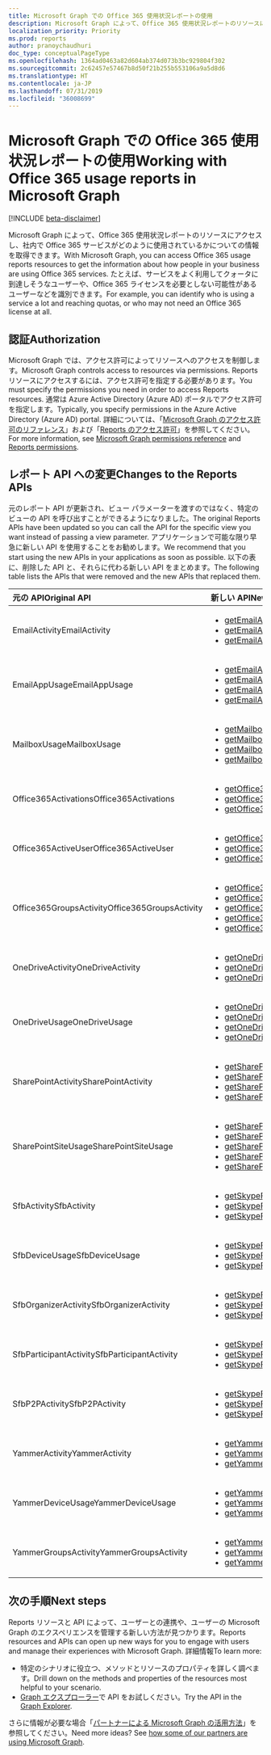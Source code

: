 ```yaml
---
title: Microsoft Graph での Office 365 使用状況レポートの使用
description: Microsoft Graph によって、Office 365 使用状況レポートのリソースにアクセスし、社内で Office 365 サービスがどのように使用されているかについての情報を取得できます。 たとえば、サービスをよく利用してクォータに到達しそうなユーザーや、Office 365 ライセンスを必要としない可能性があるユーザーなどを識別できます。
localization_priority: Priority
ms.prod: reports
author: pranoychaudhuri
doc_type: conceptualPageType
ms.openlocfilehash: 1364ad0463a82d604ab374d073b3bc929804f302
ms.sourcegitcommit: 2c62457e57467b8d50f21b255b553106a9a5d8d6
ms.translationtype: HT
ms.contentlocale: ja-JP
ms.lasthandoff: 07/31/2019
ms.locfileid: "36008699"
---
```

# <a name="working-with-office-365-usage-reports-in-microsoft-graph"></a><span data-ttu-id="009fb-104">Microsoft Graph での Office 365 使用状況レポートの使用</span><span class="sxs-lookup"><span data-stu-id="009fb-104">Working with Office 365 usage reports in Microsoft Graph</span></span>

[!INCLUDE [beta-disclaimer](../../includes/beta-disclaimer.md)]

<span data-ttu-id="009fb-105">Microsoft Graph によって、Office 365 使用状況レポートのリソースにアクセスし、社内で Office 365 サービスがどのように使用されているかについての情報を取得できます。</span><span class="sxs-lookup"><span data-stu-id="009fb-105">With Microsoft Graph, you can access Office 365 usage reports resources to get the information about how people in your business are using Office 365 services.</span></span> <span data-ttu-id="009fb-106">たとえば、サービスをよく利用してクォータに到達しそうなユーザーや、Office 365 ライセンスを必要としない可能性があるユーザーなどを識別できます。</span><span class="sxs-lookup"><span data-stu-id="009fb-106">For example, you can identify who is using a service a lot and reaching quotas, or who may not need an Office 365 license at all.</span></span>

## <a name="authorization"></a><span data-ttu-id="009fb-107">認証</span><span class="sxs-lookup"><span data-stu-id="009fb-107">Authorization</span></span>

<span data-ttu-id="009fb-108">Microsoft Graph では、アクセス許可によってリソースへのアクセスを制御します。</span><span class="sxs-lookup"><span data-stu-id="009fb-108">Microsoft Graph controls access to resources via permissions.</span></span> <span data-ttu-id="009fb-109">Reports リソースにアクセスするには、アクセス許可を指定する必要があります。</span><span class="sxs-lookup"><span data-stu-id="009fb-109">You must specify the permissions you need in order to access Reports resources.</span></span> <span data-ttu-id="009fb-110">通常は Azure Active Directory (Azure AD) ポータルでアクセス許可を指定します。</span><span class="sxs-lookup"><span data-stu-id="009fb-110">Typically, you specify permissions in the Azure Active Directory (Azure AD) portal.</span></span> <span data-ttu-id="009fb-111">詳細については、「[Microsoft Graph のアクセス許可のリファレンス](/graph/permissions-reference)」および「[Reports のアクセス許可](/graph/permissions-reference#reports-permissions)」を参照してください。</span><span class="sxs-lookup"><span data-stu-id="009fb-111">For more information, see [Microsoft Graph permissions reference](/graph/permissions-reference) and [Reports permissions](/graph/permissions-reference#reports-permissions).</span></span>

## <a name="changes-to-the-reports-apis"></a><span data-ttu-id="009fb-112">レポート API への変更</span><span class="sxs-lookup"><span data-stu-id="009fb-112">Changes to the Reports APIs</span></span>

<span data-ttu-id="009fb-113">元のレポート API が更新され、ビュー パラメーターを渡すのではなく、特定のビューの API を呼び出すことができるようになりました。</span><span class="sxs-lookup"><span data-stu-id="009fb-113">The original Reports APIs have been updated so you can call the API for the specific view you want instead of passing a view parameter.</span></span> <span data-ttu-id="009fb-114">アプリケーションで可能な限り早急に新しい API を使用することをお勧めします。</span><span class="sxs-lookup"><span data-stu-id="009fb-114">We recommend that you start using the new APIs in your applications as soon as possible.</span></span> <span data-ttu-id="009fb-115">以下の表に、削除した API と、それらに代わる新しい API をまとめます。</span><span class="sxs-lookup"><span data-stu-id="009fb-115">The following table lists the APIs that were removed and the new APIs that replaced them.</span></span>

| <span data-ttu-id="009fb-116">元の API</span><span class="sxs-lookup"><span data-stu-id="009fb-116">Original API</span></span>            | <span data-ttu-id="009fb-117">新しい API</span><span class="sxs-lookup"><span data-stu-id="009fb-117">New API</span></span>                                  |
| :---------------------- | :--------------------------------------- |
| <span data-ttu-id="009fb-118">EmailActivity</span><span class="sxs-lookup"><span data-stu-id="009fb-118">EmailActivity</span></span>           | <ul><li>[<span data-ttu-id="009fb-119">getEmailActivityUserDetail</span><span class="sxs-lookup"><span data-stu-id="009fb-119">getEmailActivityUserDetail</span></span>](../api/reportroot-getemailactivityuserdetail.md)</li><li>[<span data-ttu-id="009fb-120">getEmailActivityCounts</span><span class="sxs-lookup"><span data-stu-id="009fb-120">getEmailActivityCounts</span></span>](../api/reportroot-getemailactivitycounts.md)</li><li>[<span data-ttu-id="009fb-121">getEmailActivityUserCounts</span><span class="sxs-lookup"><span data-stu-id="009fb-121">getEmailActivityUserCounts</span></span>](../api/reportroot-getemailactivityusercounts.md)</li></ul> |
| <span data-ttu-id="009fb-122">EmailAppUsage</span><span class="sxs-lookup"><span data-stu-id="009fb-122">EmailAppUsage</span></span>           | <ul><li>[<span data-ttu-id="009fb-123">getEmailAppUsageUserDetail</span><span class="sxs-lookup"><span data-stu-id="009fb-123">getEmailAppUsageUserDetail</span></span>](../api/reportroot-getemailappusageuserdetail.md)</li><li>[<span data-ttu-id="009fb-124">getEmailAppUsageAppsUserCounts</span><span class="sxs-lookup"><span data-stu-id="009fb-124">getEmailAppUsageAppsUserCounts</span></span>](../api/reportroot-getemailappusageappsusercounts.md)</li><li>[<span data-ttu-id="009fb-125">getEmailAppUsageUserCounts</span><span class="sxs-lookup"><span data-stu-id="009fb-125">getEmailAppUsageUserCounts</span></span>](../api/reportroot-getemailappusageusercounts.md)</li><li>[<span data-ttu-id="009fb-126">getEmailAppUsageVersionsUserCounts</span><span class="sxs-lookup"><span data-stu-id="009fb-126">getEmailAppUsageVersionsUserCounts</span></span>](../api/reportroot-getemailappusageversionsusercounts.md)</li></ul> |
| <span data-ttu-id="009fb-127">MailboxUsage</span><span class="sxs-lookup"><span data-stu-id="009fb-127">MailboxUsage</span></span>            | <ul><li>[<span data-ttu-id="009fb-128">getMailboxUsageDetail</span><span class="sxs-lookup"><span data-stu-id="009fb-128">getMailboxUsageDetail</span></span>](../api/reportroot-getmailboxusagedetail.md)</li><li>[<span data-ttu-id="009fb-129">getMailboxUsageMailboxCounts</span><span class="sxs-lookup"><span data-stu-id="009fb-129">getMailboxUsageMailboxCounts</span></span>](../api/reportroot-getmailboxusagemailboxcounts.md)</li><li>[<span data-ttu-id="009fb-130">getMailboxUsageQuotaStatusMailboxCounts</span><span class="sxs-lookup"><span data-stu-id="009fb-130">getMailboxUsageQuotaStatusMailboxCounts</span></span>](../api/reportroot-getmailboxusagequotastatusmailboxcounts.md)</li><li>[<span data-ttu-id="009fb-131">getMailboxUsageStorage</span><span class="sxs-lookup"><span data-stu-id="009fb-131">getMailboxUsageStorage</span></span>](../api/reportroot-getmailboxusagestorage.md)</li></ul> |
| <span data-ttu-id="009fb-132">Office365Activations</span><span class="sxs-lookup"><span data-stu-id="009fb-132">Office365Activations</span></span>    | <ul><li>[<span data-ttu-id="009fb-133">getOffice365ActivationsUserDetail</span><span class="sxs-lookup"><span data-stu-id="009fb-133">getOffice365ActivationsUserDetail</span></span>](../api/reportroot-getoffice365activationsuserdetail.md)</li><li>[<span data-ttu-id="009fb-134">getOffice365ActivationCounts</span><span class="sxs-lookup"><span data-stu-id="009fb-134">getOffice365ActivationCounts</span></span>](../api/reportroot-getoffice365activationcounts.md)</li><li>[<span data-ttu-id="009fb-135">getOffice365ActivationsUserCounts</span><span class="sxs-lookup"><span data-stu-id="009fb-135">getOffice365ActivationsUserCounts</span></span>](../api/reportroot-getoffice365activationsusercounts.md)</li></ul> |
| <span data-ttu-id="009fb-136">Office365ActiveUser</span><span class="sxs-lookup"><span data-stu-id="009fb-136">Office365ActiveUser</span></span>     | <ul><li>[<span data-ttu-id="009fb-137">getOffice365ActiveUserDetail</span><span class="sxs-lookup"><span data-stu-id="009fb-137">getOffice365ActiveUserDetail</span></span>](../api/reportroot-getoffice365activeuserdetail.md)</li><li>[<span data-ttu-id="009fb-138">getOffice365ActiveUserCounts</span><span class="sxs-lookup"><span data-stu-id="009fb-138">getOffice365ActiveUserCounts</span></span>](../api/reportroot-getoffice365activeusercounts.md)</li><li>[<span data-ttu-id="009fb-139">getOffice365ServicesUserCounts</span><span class="sxs-lookup"><span data-stu-id="009fb-139">getOffice365ServicesUserCounts</span></span>](../api/reportroot-getoffice365servicesusercounts.md)</li></ul> |
| <span data-ttu-id="009fb-140">Office365GroupsActivity</span><span class="sxs-lookup"><span data-stu-id="009fb-140">Office365GroupsActivity</span></span> | <ul><li>[<span data-ttu-id="009fb-141">getOffice365GroupsActivityDetail</span><span class="sxs-lookup"><span data-stu-id="009fb-141">getOffice365GroupsActivityDetail</span></span>](../api/reportroot-getoffice365groupsactivitydetail.md)</li><li>[<span data-ttu-id="009fb-142">getOffice365GroupsActivityCounts</span><span class="sxs-lookup"><span data-stu-id="009fb-142">getOffice365GroupsActivityCounts</span></span>](../api/reportroot-getoffice365groupsactivitycounts.md)</li><li>[<span data-ttu-id="009fb-143">getOffice365GroupsActivityGroupCounts</span><span class="sxs-lookup"><span data-stu-id="009fb-143">getOffice365GroupsActivityGroupCounts</span></span>](../api/reportroot-getoffice365groupsactivitygroupcounts.md)</li><li>[<span data-ttu-id="009fb-144">getOffice365GroupsActivityStorage</span><span class="sxs-lookup"><span data-stu-id="009fb-144">getOffice365GroupsActivityStorage</span></span>](../api/reportroot-getoffice365groupsactivitystorage.md)</li><li>[<span data-ttu-id="009fb-145">getOffice365GroupsActivityFileCounts</span><span class="sxs-lookup"><span data-stu-id="009fb-145">getOffice365GroupsActivityFileCounts</span></span>](../api/reportroot-getoffice365groupsactivityfilecounts.md)</li></ul> |
| <span data-ttu-id="009fb-146">OneDriveActivity</span><span class="sxs-lookup"><span data-stu-id="009fb-146">OneDriveActivity</span></span>        | <ul><li>[<span data-ttu-id="009fb-147">getOneDriveActivityUserDetail</span><span class="sxs-lookup"><span data-stu-id="009fb-147">getOneDriveActivityUserDetail</span></span>](../api/reportroot-getonedriveactivityuserdetail.md)</li><li>[<span data-ttu-id="009fb-148">getOneDriveActivityUserCounts</span><span class="sxs-lookup"><span data-stu-id="009fb-148">getOneDriveActivityUserCounts</span></span>](../api/reportroot-getonedriveactivityusercounts.md)</li><li>[<span data-ttu-id="009fb-149">getOneDriveActivityFileCounts</span><span class="sxs-lookup"><span data-stu-id="009fb-149">getOneDriveActivityFileCounts</span></span>](../api/reportroot-getonedriveactivityfilecounts.md)</li></ul> |
| <span data-ttu-id="009fb-150">OneDriveUsage</span><span class="sxs-lookup"><span data-stu-id="009fb-150">OneDriveUsage</span></span>           | <ul><li>[<span data-ttu-id="009fb-151">getOneDriveUsageAccountDetail</span><span class="sxs-lookup"><span data-stu-id="009fb-151">getOneDriveUsageAccountDetail</span></span>](../api/reportroot-getonedriveusageaccountdetail.md)</li><li>[<span data-ttu-id="009fb-152">getOneDriveUsageAccountCounts</span><span class="sxs-lookup"><span data-stu-id="009fb-152">getOneDriveUsageAccountCounts</span></span>](../api/reportroot-getonedriveusageaccountcounts.md)</li><li>[<span data-ttu-id="009fb-153">getOneDriveUsageFileCounts</span><span class="sxs-lookup"><span data-stu-id="009fb-153">getOneDriveUsageFileCounts</span></span>](../api/reportroot-getonedriveusagefilecounts.md)</li><li>[<span data-ttu-id="009fb-154">getOneDriveUsageStorage</span><span class="sxs-lookup"><span data-stu-id="009fb-154">getOneDriveUsageStorage</span></span>](../api/reportroot-getonedriveusagestorage.md)</li></ul> |
| <span data-ttu-id="009fb-155">SharePointActivity</span><span class="sxs-lookup"><span data-stu-id="009fb-155">SharePointActivity</span></span>      | <ul><li>[<span data-ttu-id="009fb-156">getSharePointActivityUserDetail</span><span class="sxs-lookup"><span data-stu-id="009fb-156">getSharePointActivityUserDetail</span></span>](../api/reportroot-getsharepointactivityuserdetail.md)</li><li>[<span data-ttu-id="009fb-157">getSharePointActivityFileCounts</span><span class="sxs-lookup"><span data-stu-id="009fb-157">getSharePointActivityFileCounts</span></span>](../api/reportroot-getsharepointactivityfilecounts.md)</li><li>[<span data-ttu-id="009fb-158">getSharePointActivityUserCounts</span><span class="sxs-lookup"><span data-stu-id="009fb-158">getSharePointActivityUserCounts</span></span>](../api/reportroot-getsharepointactivityusercounts.md)</li><li>[<span data-ttu-id="009fb-159">getSharePointActivityPages</span><span class="sxs-lookup"><span data-stu-id="009fb-159">getSharePointActivityPages</span></span>](../api/reportroot-getsharepointactivitypages.md)</li></ul> |
| <span data-ttu-id="009fb-160">SharePointSiteUsage</span><span class="sxs-lookup"><span data-stu-id="009fb-160">SharePointSiteUsage</span></span>     | <ul><li>[<span data-ttu-id="009fb-161">getSharePointSiteUsageDetail</span><span class="sxs-lookup"><span data-stu-id="009fb-161">getSharePointSiteUsageDetail</span></span>](../api/reportroot-getsharepointsiteusagedetail.md)</li><li>[<span data-ttu-id="009fb-162">getSharePointSiteUsageFileCounts</span><span class="sxs-lookup"><span data-stu-id="009fb-162">getSharePointSiteUsageFileCounts</span></span>](../api/reportroot-getsharepointsiteusagefilecounts.md)</li><li>[<span data-ttu-id="009fb-163">getSharePointSiteUsageSiteCounts</span><span class="sxs-lookup"><span data-stu-id="009fb-163">getSharePointSiteUsageSiteCounts</span></span>](../api/reportroot-getsharepointsiteusagesitecounts.md)</li><li>[<span data-ttu-id="009fb-164">getSharePointSiteUsageStorage</span><span class="sxs-lookup"><span data-stu-id="009fb-164">getSharePointSiteUsageStorage</span></span>](../api/reportroot-getsharepointsiteusagestorage.md)</li><li>[<span data-ttu-id="009fb-165">getSharePointSiteUsagePages</span><span class="sxs-lookup"><span data-stu-id="009fb-165">getSharePointSiteUsagePages</span></span>](../api/reportroot-getsharepointsiteusagepages.md)</li></ul> |
| <span data-ttu-id="009fb-166">SfbActivity</span><span class="sxs-lookup"><span data-stu-id="009fb-166">SfbActivity</span></span>             | <ul><li>[<span data-ttu-id="009fb-167">getSkypeForBusinessActivityUserDetail</span><span class="sxs-lookup"><span data-stu-id="009fb-167">getSkypeForBusinessActivityUserDetail</span></span>](../api/reportroot-getskypeforbusinessactivityuserdetail.md)</li><li>[<span data-ttu-id="009fb-168">getSkypeForBusinessActivityCounts</span><span class="sxs-lookup"><span data-stu-id="009fb-168">getSkypeForBusinessActivityCounts</span></span>](../api/reportroot-getskypeforbusinessactivitycounts.md)</li><li>[<span data-ttu-id="009fb-169">getSkypeForBusinessActivityUserCounts</span><span class="sxs-lookup"><span data-stu-id="009fb-169">getSkypeForBusinessActivityUserCounts</span></span>](../api/reportroot-getskypeforbusinessactivityusercounts.md)</li></ul> |
| <span data-ttu-id="009fb-170">SfbDeviceUsage</span><span class="sxs-lookup"><span data-stu-id="009fb-170">SfbDeviceUsage</span></span>          | <ul><li>[<span data-ttu-id="009fb-171">getSkypeForBusinessDeviceUsageUserDetail</span><span class="sxs-lookup"><span data-stu-id="009fb-171">getSkypeForBusinessDeviceUsageUserDetail</span></span>](../api/reportroot-getskypeforbusinessdeviceusageuserdetail.md)</li><li>[<span data-ttu-id="009fb-172">getSkypeForBusinessDeviceUsageDistributionUserCounts</span><span class="sxs-lookup"><span data-stu-id="009fb-172">getSkypeForBusinessDeviceUsageDistributionUserCounts</span></span>](../api/reportroot-getskypeforbusinessdeviceusagedistributionusercounts.md)</li><li>[<span data-ttu-id="009fb-173">getSkypeForBusinessDeviceUsageUserCounts</span><span class="sxs-lookup"><span data-stu-id="009fb-173">getSkypeForBusinessDeviceUsageUserCounts</span></span>](../api/reportroot-getskypeforbusinessdeviceusageusercounts.md)</li></ul> |
| <span data-ttu-id="009fb-174">SfbOrganizerActivity</span><span class="sxs-lookup"><span data-stu-id="009fb-174">SfbOrganizerActivity</span></span>    | <ul><li>[<span data-ttu-id="009fb-175">getSkypeForBusinessOrganizerActivityCounts</span><span class="sxs-lookup"><span data-stu-id="009fb-175">getSkypeForBusinessOrganizerActivityCounts</span></span>](../api/reportroot-getskypeforbusinessorganizeractivitycounts.md)</li><li>[<span data-ttu-id="009fb-176">getSkypeForBusinessOrganizerActivityUserCounts</span><span class="sxs-lookup"><span data-stu-id="009fb-176">getSkypeForBusinessOrganizerActivityUserCounts</span></span>](../api/reportroot-getskypeforbusinessorganizeractivityusercounts.md)</li><li>[<span data-ttu-id="009fb-177">getSkypeForBusinessOrganizerActivityMinuteCounts</span><span class="sxs-lookup"><span data-stu-id="009fb-177">getSkypeForBusinessOrganizerActivityMinuteCounts</span></span>](../api/reportroot-getskypeforbusinessorganizeractivityminutecounts.md)</li></ul> |
| <span data-ttu-id="009fb-178">SfbParticipantActivity</span><span class="sxs-lookup"><span data-stu-id="009fb-178">SfbParticipantActivity</span></span>  | <ul><li>[<span data-ttu-id="009fb-179">getSkypeForBusinessParticipantActivityCounts</span><span class="sxs-lookup"><span data-stu-id="009fb-179">getSkypeForBusinessParticipantActivityCounts</span></span>](../api/reportroot-getskypeforbusinessparticipantactivitycounts.md)</li><li>[<span data-ttu-id="009fb-180">getSkypeForBusinessParticipantActivityUserCounts</span><span class="sxs-lookup"><span data-stu-id="009fb-180">getSkypeForBusinessParticipantActivityUserCounts</span></span>](../api/reportroot-getskypeforbusinessparticipantactivityusercounts.md)</li><li>[<span data-ttu-id="009fb-181">getSkypeForBusinessParticipantActivityMinuteCounts</span><span class="sxs-lookup"><span data-stu-id="009fb-181">getSkypeForBusinessParticipantActivityMinuteCounts</span></span>](../api/reportroot-getskypeforbusinessparticipantactivityminutecounts.md)</li></ul> |
| <span data-ttu-id="009fb-182">SfbP2PActivity</span><span class="sxs-lookup"><span data-stu-id="009fb-182">SfbP2PActivity</span></span>          | <ul><li>[<span data-ttu-id="009fb-183">getSkypeForBusinessPeerToPeerActivityCounts</span><span class="sxs-lookup"><span data-stu-id="009fb-183">getSkypeForBusinessPeerToPeerActivityCounts</span></span>](../api/reportroot-getskypeforbusinesspeertopeeractivitycounts.md)</li><li>[<span data-ttu-id="009fb-184">getSkypeForBusinessPeerToPeerActivityUserCounts</span><span class="sxs-lookup"><span data-stu-id="009fb-184">getSkypeForBusinessPeerToPeerActivityUserCounts</span></span>](../api/reportroot-getskypeforbusinesspeertopeeractivityusercounts.md)</li><li>[<span data-ttu-id="009fb-185">getSkypeForBusinessPeerToPeerActivityMinuteCounts</span><span class="sxs-lookup"><span data-stu-id="009fb-185">getSkypeForBusinessPeerToPeerActivityMinuteCounts</span></span>](../api/reportroot-getskypeforbusinesspeertopeeractivityminutecounts.md)</li></ul> |
| <span data-ttu-id="009fb-186">YammerActivity</span><span class="sxs-lookup"><span data-stu-id="009fb-186">YammerActivity</span></span>          | <ul><li>[<span data-ttu-id="009fb-187">getYammerActivityUserDetail</span><span class="sxs-lookup"><span data-stu-id="009fb-187">getYammerActivityUserDetail</span></span>](../api/reportroot-getyammeractivityuserdetail.md)</li><li>[<span data-ttu-id="009fb-188">getYammerActivityCounts</span><span class="sxs-lookup"><span data-stu-id="009fb-188">getYammerActivityCounts</span></span>](../api/reportroot-getyammeractivitycounts.md)</li><li>[<span data-ttu-id="009fb-189">getYammerActivityUserCounts</span><span class="sxs-lookup"><span data-stu-id="009fb-189">getYammerActivityUserCounts</span></span>](../api/reportroot-getyammeractivityusercounts.md)</li></ul> |
| <span data-ttu-id="009fb-190">YammerDeviceUsage</span><span class="sxs-lookup"><span data-stu-id="009fb-190">YammerDeviceUsage</span></span>       | <ul><li>[<span data-ttu-id="009fb-191">getYammerDeviceUsageUserDetail</span><span class="sxs-lookup"><span data-stu-id="009fb-191">getYammerDeviceUsageUserDetail</span></span>](../api/reportroot-getyammerdeviceusageuserdetail.md)</li><li>[<span data-ttu-id="009fb-192">getYammerDeviceUsageDistributionUserCounts</span><span class="sxs-lookup"><span data-stu-id="009fb-192">getYammerDeviceUsageDistributionUserCounts</span></span>](../api/reportroot-getyammerdeviceusagedistributionusercounts.md)</li><li>[<span data-ttu-id="009fb-193">getYammerDeviceUsageUserCounts</span><span class="sxs-lookup"><span data-stu-id="009fb-193">getYammerDeviceUsageUserCounts</span></span>](../api/reportroot-getyammerdeviceusageusercounts.md)</li></ul> |
| <span data-ttu-id="009fb-194">YammerGroupsActivity</span><span class="sxs-lookup"><span data-stu-id="009fb-194">YammerGroupsActivity</span></span>    | <ul><li>[<span data-ttu-id="009fb-195">getYammerGroupsActivityDetail</span><span class="sxs-lookup"><span data-stu-id="009fb-195">getYammerGroupsActivityDetail</span></span>](../api/reportroot-getyammergroupsactivitydetail.md)</li><li>[<span data-ttu-id="009fb-196">getYammerGroupsActivityGroupCounts</span><span class="sxs-lookup"><span data-stu-id="009fb-196">getYammerGroupsActivityGroupCounts</span></span>](../api/reportroot-getyammergroupsactivitygroupcounts.md)</li><li>[<span data-ttu-id="009fb-197">getYammerGroupsActivityCounts</span><span class="sxs-lookup"><span data-stu-id="009fb-197">getYammerGroupsActivityCounts</span></span>](../api/reportroot-getyammergroupsactivitycounts.md)</li></ul> |

## <a name="next-steps"></a><span data-ttu-id="009fb-198">次の手順</span><span class="sxs-lookup"><span data-stu-id="009fb-198">Next steps</span></span>

<span data-ttu-id="009fb-199">Reports リソースと API によって、ユーザーとの連携や、ユーザーの Microsoft Graph のエクスペリエンスを管理する新しい方法が見つかります。</span><span class="sxs-lookup"><span data-stu-id="009fb-199">Reports resources and APIs can open up new ways for you to engage with users and manage their experiences with Microsoft Graph.</span></span> <span data-ttu-id="009fb-200">詳細情報</span><span class="sxs-lookup"><span data-stu-id="009fb-200">To learn more:</span></span>

- <span data-ttu-id="009fb-201">特定のシナリオに役立つ、メソッドとリソースのプロパティを詳しく調べます。</span><span class="sxs-lookup"><span data-stu-id="009fb-201">Drill down on the methods and properties of the resources most helpful to your scenario.</span></span>
- <span data-ttu-id="009fb-202">[Graph エクスプローラー](https://developer.microsoft.com/graph/graph-explorer)で API をお試しください。</span><span class="sxs-lookup"><span data-stu-id="009fb-202">Try the API in the [Graph Explorer](https://developer.microsoft.com/graph/graph-explorer).</span></span>

<span data-ttu-id="009fb-p106">さらに情報が必要な場合「[パートナーによる Microsoft Graph の活用方法](https://developer.microsoft.com/graph/graph/examples#partners)」を参照してください。</span><span class="sxs-lookup"><span data-stu-id="009fb-p106">Need more ideas? See [how some of our partners are using Microsoft Graph](https://developer.microsoft.com/graph/graph/examples#partners).</span></span>

